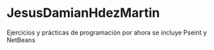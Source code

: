 # JesusDamianHdezMartin
Ejercicios y prácticas de programación
por ahora se incluye Pseint y NetBeans
